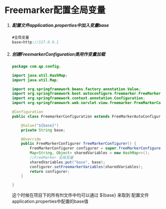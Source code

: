 # Freemarker配置全局变量

1. ##### 配置文件application.properties中加入变量base
   ```java
   #全局变量
   base=http://127.0.0.1
   ```

2. ##### 创建FreemarkerConfiguration类用作变量加载
    ```java
    package com.qp.config;

    import java.util.HashMap;
    import java.util.Map;

    import org.springframework.beans.factory.annotation.Value;
    import org.springframework.boot.autoconfigure.freemarker.FreeMarkerAutoConfiguration;
    import org.springframework.context.annotation.Configuration;
    import org.springframework.web.servlet.view.freemarker.FreeMarkerConfigurer;

    @Configuration
    public class FreemarkerConfiguration extends FreeMarkerAutoConfiguration.FreeMarkerWebConfiguration {

        @Value("${base}")
        private String base;

        @Override
        public FreeMarkerConfigurer freeMarkerConfigurer() {
            FreeMarkerConfigurer configurer = super.freeMarkerConfigurer();
            Map<String, Object> sharedVariables = new HashMap<>();
            //FreeMarker 全局变量
            sharedVariables.put("base", base);
            configurer.setFreemarkerVariables(sharedVariables);
            return configurer;
        }

    }
    ```
    这个时候在项目下的所有ftl文件中均可以通过 ${base} 来取到 配置文件application.properties中配置的base值

